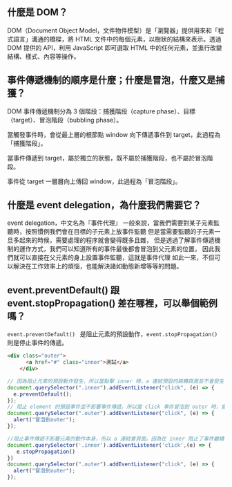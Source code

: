 ## 什麼是 DOM？
DOM（Document Object Model，文件物件模型）是「瀏覽器」提供用來和「程式語言」溝通的橋樑，將 HTML 文件中的每個元素，以樹狀的結構來表示。透過 DOM 提供的 API，利用 JavaScript 即可選取 HTML 中的任何元素，並進行改變結構、樣式、內容等操作。

## 事件傳遞機制的順序是什麼；什麼是冒泡，什麼又是捕獲？
 DOM 事件傳遞機制分為 3 個階段：捕獲階段（capture phase）、目標（target）、冒泡階段（bubbling phase）。

 當觸發事件時，會從最上層的根節點 window 向下傳遞事件到 target，此過程為「捕獲階段」。

 當事件傳遞到 target，屬於獨立的狀態，既不屬於捕獲階段，也不屬於冒泡階段。

 事件從 target 一層層向上傳回 window，此過程為「冒泡階段」。

## 什麼是 event delegation，為什麼我們需要它？
 event delegation，中文名為『事件代理』
 一般來說，當我們需要對某子元素監聽時，按照慣例我們會在目標的子元素上放事件監聽
 但是當需要監聽的子元素一旦多起來的時候，需要處理的程序就會變得既多且雜，
 但是透過了解事件傳遞機制的運作方式，我們可以知道所有的事件最後都會冒泡到父元素的位置，
 因此我們就可以直接在父元素的身上設置事件監聽，這就是事件代理
 如此一來，不但可以解決在工作效率上的煩惱，也能解決諸如動態新增等等的問題。

## event.preventDefault() 跟 event.stopPropagation() 差在哪裡，可以舉個範例嗎？
`event.preventDefault() ` 是阻止元素的預設動作，`event.stopPropagation()` 則是停止事件的傳遞。
 ```html
 <div class="outer">
       <a href="#" class="inner">測試</a>
     </div>
 ```

 ```javascript
 // 因為阻止元素的預設動作發生，所以當點擊 inner 時，a 連結預設的跳轉頁面並不會發生
 document.querySelector(".inner").addEventListener("click", (e) => {
   e.preventDefault();
 });
 // 阻止 element 的預設事件並不影響事件傳遞，所以當 click 事件冒泡到 outer 時，會 alert「冒泡到 outer」
 document.querySelector(".outer").addEventListener("click", (e) => {
   alert("冒泡到outer");
 });
 ```

 ```javascript
 //阻止事件傳遞不影響元素的動作本身，所以 a 連結會頁面。因為在 inner 阻止了事件繼續傳遞，所以 click 事件不會向上冒泡到 outer，放在 outer 的 eventListner 也就無法監聽到 click 事件，所以不會出現 alert。
 document.querySelector('.inner').addEventListener('click',(e) => {
 	e.stopPropagation()
 })
 document.querySelector(".outer").addEventListener("click", (e) => {
   alert("冒泡到outer");
 });
 ```